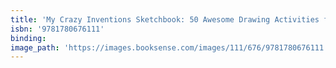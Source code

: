 ```yaml
---
title: 'My Crazy Inventions Sketchbook: 50 Awesome Drawing Activities for Young Inventors'
isbn: '9781780676111'
binding:
image_path: 'https://images.booksense.com/images/111/676/9781780676111.jpg'
---
```



